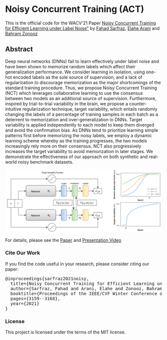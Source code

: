 # Noisy Concurrent Training (ACT)

This is the official code for the WACV'21 Paper [Noisy Concurrent Training for Efficient Learning under Label Noise"](https://arxiv.org/abs/2009.08325) by 
[Fahad Sarfraz](https://scholar.google.com/citations?user=Zhx_sM4AAAAJ&hl=en), [Elahe Arani](https://www.researchgate.net/profile/Elahe-Arani) and [Bahram Zonooz](https://scholar.google.com/citations?hl=en&user=FZmIlY8AAAAJ)


## Abstract

Deep neural networks (DNNs) fail to learn effectively under label noise and 
have been shown to memorize random labels which affect their generalization 
performance. We consider learning in isolation, using one-hot encoded labels 
as the sole source of supervision, and a lack of regularization to discourage 
memorization as the major shortcomings of the standard training procedure. 
Thus, we propose Noisy Concurrent Training (NCT) which leverages collaborative 
learning to use the consensus between two models as an additional source of 
supervision. Furthermore, inspired by trial-to-trial variability in the brain, 
we propose a counter-intuitive regularization technique, target variability, 
which entails randomly changing the labels of a percentage of training samples 
in each batch as a deterrent to memorization and over-generalization in DNNs. 
Target variability is applied independently to each model to keep them diverged 
and avoid the confirmation bias. As DNNs tend to prioritize learning simple patterns 
first before memorizing the noisy labels, we employ a dynamic learning scheme 
whereby as the training progresses, the two models increasingly rely more on their 
consensus. NCT also progressively increases the target variability to avoid 
memorization in later stages. We demonstrate the effectiveness of our approach 
on both synthetic and real-world noisy benchmark datasets.


![alt text](images/NCT.png "NCT")

For details, please see the
[Paper](https://arxiv.org/abs/2009.08325)
and [Presentation Video](https://www.youtube.com/watch?v=_N7J0G9mjAw&ab_channel=NeurAI) 


### Cite Our Work
If you find the code useful in your research, please consider citing our paper:

<pre>
@inproceedings{sarfraz2021noisy,
  title={Noisy Concurrent Training for Efficient Learning under Label Noise},
  author={Sarfraz, Fahad and Arani, Elahe and Zonooz, Bahram},
  booktitle={Proceedings of the IEEE/CVF Winter Conference on Applications of Computer Vision},
  pages={3159--3168},
  year={2021}
}
</pre>

### License
This project is licensed under the terms of the MIT license.
